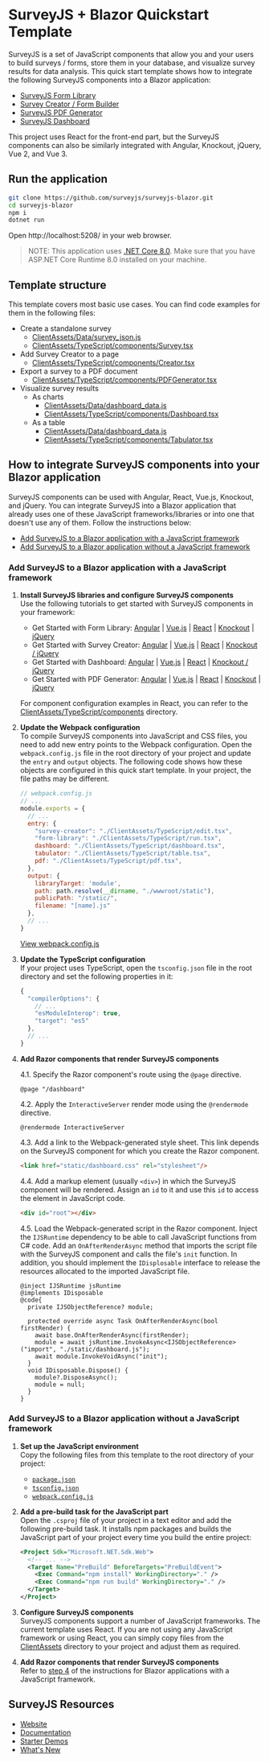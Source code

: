 # SurveyJS + Blazor Quickstart Template

SurveyJS is a set of JavaScript components that allow you and your users to build surveys / forms, store them in your database, and visualize survey results for data analysis. This quick start template shows how to integrate the following SurveyJS components into a Blazor application:

- [SurveyJS Form Library](https://surveyjs.io/form-library/documentation/overview)
- [Survey Creator / Form Builder](https://surveyjs.io/survey-creator/documentation/overview)
- [SurveyJS PDF Generator](https://surveyjs.io/pdf-generator/documentation/overview)
- [SurveyJS Dashboard](https://surveyjs.io/dashboard/documentation/overview)

This project uses React for the front-end part, but the SurveyJS components can also be similarly integrated with Angular, Knockout, jQuery, Vue 2, and Vue 3.

## Run the application

```bash
git clone https://github.com/surveyjs/surveyjs-blazor.git
cd surveyjs-blazor
npm i
dotnet run
```

Open http://localhost:5208/ in your web browser.

> NOTE: This application uses [.NET Core 8.0](https://dotnet.microsoft.com/en-us/download/dotnet/8.0). Make sure that you have ASP.NET Core Runtime 8.0 installed on your machine.

## Template structure

This template covers most basic use cases. You can find code examples for them in the following files:

- Create a standalone survey
  - [ClientAssets/Data/survey_json.js](ClientAssets/Data/survey_json.js)
  - [ClientAssets/TypeScript/components/Survey.tsx](ClientAssets/TypeScript/components/Survey.tsx)
- Add Survey Creator to a page
  - [ClientAssets/TypeScript/components/Creator.tsx](ClientAssets/TypeScript/components/Creator.tsx)
- Export a survey to a PDF document
  - [ClientAssets/TypeScript/components/PDFGenerator.tsx](ClientAssets/TypeScript/components/PDFGenerator.tsx)
- Visualize survey results
  - As charts
    - [ClientAssets/Data/dashboard_data.js](ClientAssets/Data/dashboard_data.js)
    - [ClientAssets/TypeScript/components/Dashboard.tsx](ClientAssets/TypeScript/components/Dashboard.tsx)
  - As a table
    - [ClientAssets/Data/dashboard_data.js](ClientAssets/Data/dashboard_data.js)
    - [ClientAssets/TypeScript/components/Tabulator.tsx](ClientAssets/TypeScript/components/Tabulator.tsx)

## How to integrate SurveyJS components into your Blazor application

SurveyJS components can be used with Angular, React, Vue.js, Knockout, and jQuery. You can integrate SurveyJS into a Blazor application that already uses one of these JavaScript frameworks/libraries or into one that doesn't use any of them. Follow the instructions below:

- [Add SurveyJS to a Blazor application with a JavaScript framework](#add-surveyjs-to-a-blazor-application-with-a-javascript-framework)
- [Add SurveyJS to a Blazor application without a JavaScript framework](#add-surveyjs-to-a-blazor-application-without-a-javascript-framework)

### Add SurveyJS to a Blazor application with a JavaScript framework

1. **Install SurveyJS libraries and configure SurveyJS components**       
Use the following tutorials to get started with SurveyJS components in your framework:

	- Get Started with Form Library: [Angular](https://surveyjs.io/form-library/documentation/get-started-angular) | [Vue.js](https://surveyjs.io/form-library/documentation/get-started-vue) | [React](https://surveyjs.io/form-library/documentation/get-started-react) | [Knockout](https://surveyjs.io/form-library/documentation/get-started-knockout) | [jQuery](https://surveyjs.io/form-library/documentation/get-started-jquery)
	- Get Started with Survey Creator: [Angular](https://surveyjs.io/survey-creator/documentation/get-started-angular) | [Vue.js](https://surveyjs.io/survey-creator/documentation/get-started-vue) | [React](https://surveyjs.io/survey-creator/documentation/get-started-react) | [Knockout / jQuery](https://surveyjs.io/survey-creator/documentation/get-started-knockout-jquery)
	- Get Started with Dashboard: [Angular](https://surveyjs.io/dashboard/documentation/get-started-angular) | [Vue.js](https://surveyjs.io/dashboard/documentation/get-started-vue) | [React](https://surveyjs.io/dashboard/documentation/get-started-react) | [Knockout / jQuery](https://surveyjs.io/dashboard/documentation/get-started-knockout-jquery)
	- Get Started with PDF Generator: [Angular](https://surveyjs.io/pdf-generator/documentation/get-started-angular) | [Vue.js](https://surveyjs.io/pdf-generator/documentation/get-started-vue) | [React](https://surveyjs.io/pdf-generator/documentation/get-started-react) | [Knockout](https://surveyjs.io/pdf-generator/documentation/get-started-knockout) | [jQuery](https://surveyjs.io/pdf-generator/documentation/get-started-jquery)

    For component configuration examples in React, you can refer to the [ClientAssets/TypeScript/components](ClientAssets/TypeScript/components) directory.
	
2. **Update the Webpack configuration**       
To compile SurveyJS components into JavaScript and CSS files, you need to add new entry points to the Webpack configuration. Open the `webpack.config.js` file in the root directory of your project and update the `entry` and `output` objects. The following code shows how these objects are configured in this quick start template. In your project, the file paths may be different.

    ```js
    // webpack.config.js
    // ...
    module.exports = {
      // ...
      entry: {
        "survey-creator": "./ClientAssets/TypeScript/edit.tsx",
        "form-library": "./ClientAssets/TypeScript/run.tsx",
        dashboard: "./ClientAssets/TypeScript/dashboard.tsx",
        tabulator: "./ClientAssets/TypeScript/table.tsx",
        pdf: "./ClientAssets/TypeScript/pdf.tsx",
      },
      output: {
        libraryTarget: 'module',
        path: path.resolve(__dirname, "./wwwroot/static"),
        publicPath: "/static/",
        filename: "[name].js"
      },
      // ...
    }
    ```

    [View webpack.config.js](./webpack.config.js)

3. **Update the TypeScript configuration**      
If your project uses TypeScript, open the `tsconfig.json` file in the root directory and set the following properties in it:

    ```js
    {
      "compilerOptions": {
        // ...
        "esModuleInterop": true,
        "target": "es5"
      },
      // ...
    }
    ```

<a id="add-razor-components"></a> 

4. **Add Razor components that render SurveyJS components**     

    4.1. Specify the Razor component's route using the `@page` directive.

      ```razor
      @page "/dashboard"
      ```
    4.2. Apply the `InteractiveServer` render mode using the `@rendermode` directive.

      ```razor
      @rendermode InteractiveServer
      ```
    4.3. Add a link to the Webpack-generated style sheet. This link depends on the SurveyJS component for which you create the Razor component.

      ```html
      <link href="static/dashboard.css" rel="stylesheet"/>
      ```
    4.4. Add a markup element (usually `<div>`) in which the SurveyJS component will be rendered. Assign an `id` to it and use this `id` to access the element in JavaScript code.

      ```html
      <div id="root"></div>
      ```
    4.5. Load the Webpack-generated script in the Razor component. Inject the `IJSRuntime` dependency to be able to call JavaScript functions from C# code. Add an `OnAfterRenderAsync` method that imports the script file with the SurveyJS component and calls the file's `init` function. In addition, you should implement the `IDisplosable` interface to release the resources allocated to the imported JavaScript file.


      ```razor
      @inject IJSRuntime jsRuntime
      @implements IDisposable
      @code{
        private IJSObjectReference? module;

        protected override async Task OnAfterRenderAsync(bool firstRender) {
          await base.OnAfterRenderAsync(firstRender);
          module = await jsRuntime.InvokeAsync<IJSObjectReference>("import", "./static/dashboard.js");     
          await module.InvokeVoidAsync("init");
        }
        void IDisposable.Dispose() {
          module?.DisposeAsync();
          module = null;
        }
      }
      ```

### Add SurveyJS to a Blazor application without a JavaScript framework

1. **Set up the JavaScript environment**      
Copy the following files from this template to the root directory of your project:

    - [`package.json`](./package.json)
    - [`tsconfig.json`](./tsconfig.json)
    - [`webpack.config.js`](./webpack.config.js)

2. **Add a pre-build task for the JavaScript part**        
Open the `.csproj` file of your project in a text editor and add the following pre-build task. It installs npm packages and builds the JavaScript part of your project every time you build the entire project:

    ```xml
    <Project Sdk="Microsoft.NET.Sdk.Web">
      <!-- ... -->
      <Target Name="PreBuild" BeforeTargets="PreBuildEvent">
        <Exec Command="npm install" WorkingDirectory="." />
        <Exec Command="npm run build" WorkingDirectory="." />
      </Target>
    </Project>
    ```

1. **Configure SurveyJS components**      
SurveyJS components support a number of JavaScript frameworks. The current template uses React. If you are not using any JavaScript framework or using React, you can simply copy files from the [ClientAssets](./ClientAssets/) directory to your project and adjust them as required.

1. **Add Razor components that render SurveyJS components**     
Refer to [step 4](#add-razor-components) of the instructions for Blazor applications with a JavaScript framework.

## SurveyJS Resources

- [Website](https://surveyjs.io/)
- [Documentation](https://surveyjs.io/form-library/documentation/overview)
- [Starter Demos](https://surveyjs.io/form-library/examples/overview)
- [What's New](https://surveyjs.io/stay-updated/major-updates/2023)